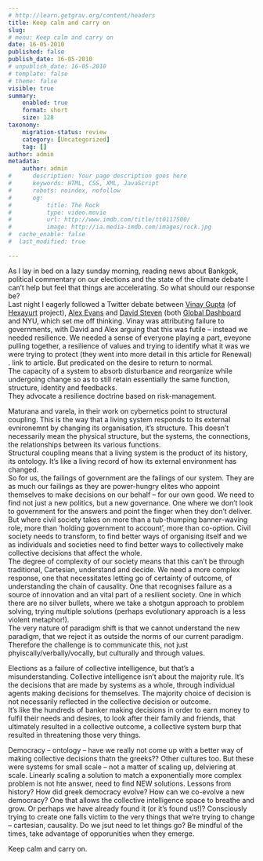 ```yaml
---
# http://learn.getgrav.org/content/headers
title: Keep calm and carry on
slug: 
# menu: Keep calm and carry on
date: 16-05-2010
published: false
publish_date: 16-05-2010
# unpublish_date: 16-05-2010
# template: false
# theme: false
visible: true
summary:
    enabled: true
    format: short
    size: 128
taxonomy:
    migration-status: review
    category: [Uncategorized]
    tag: []
author: admin
metadata:
    author: admin
#      description: Your page description goes here
#      keywords: HTML, CSS, XML, JavaScript
#      robots: noindex, nofollow
#      og:
#          title: The Rock
#          type: video.movie
#          url: http://www.imdb.com/title/tt0117500/
#          image: http://ia.media-imdb.com/images/rock.jpg
#  cache_enable: false
#  last_modified: true

---
```


As I lay in bed on a lazy sunday morning, reading news about Bankgok, political commentary on our elections and the state of the climate debate I can’t help but feel that things are accelerating. So what should our response be?  
 Last night I eagerly followed a Twitter debate between [Vinay Gupta](http://www.twitter.com/leashless) (of [Hexayurt](http://www.hexyurt.com) project), [Alex Evans](http://www.twitter.com/alexevans) and [David Steven](http://www.twitter.com/davidsteven) (both [Global Dashboard](http://www.globaldashboard.com) and NYU, which set me off thinking. Vinay was attributing failure to governments, with David and Alex arguing that this was futile – instead we needed resilience. We needed a sense of everyone playing a part, eveyone pulling together, a resilience of values and trying to identify what it was we were trying to protect (they went into more detail in this article for Renewal) . link to article. But predicated on the desire to return to normal.  
 The capacity of a system to absorb disturbance and reorganize while undergoing change so as to still retain essentially the same function, structure, identity and feedbacks.  
 They advocate a resilience doctrine based on risk-management.

Maturana and varela, in their work on cybernetics point to structural coupling. This is the way that a living system responds to its external evnironemnt by changing its organisation, it’s structure. This doesn’t necessarily mean the physical structure, but the systems, the connections, the relationships between its various functions.  
 Structural coupling means that a living system is the product of its history, its ontology. It’s like a living record of how its external environment has changed.  
 So for us, the failings of government are the failings of our system. They are as much our failings as they are power-hungry elites who appoint themselves to make decisions on our behalf – for our own good. We need to find not just a new politics, but a new governance. One where we don’t look to government for the answers and point the finger when they don’t deliver. But where civil society takes on more than a tub-thumping banner-waving role, more than ‘holding government to account’, more than co-option. Civil society needs to transform, to find better ways of organising itself and we as individuals and societies need to find better ways to collectively make collective decisions that affect the whole.  
 The degree of complexity of our society means that this can’t be through traditional, Cartesian, understand and decide. We need a more complex response, one that necessitates letting go of certainty of outcome, of understanding the chain of causality. One that recognises failure as a source of innovation and an vital part of a resilient society. One in which there are no silver bullets, where we take a shotgun approach to problem solving, trying multiple solutions (perhaps evolutionary approach is a less violent metaphor!).  
 The very nature of paradigm shift is that we cannot understand the new paradigm, that we reject it as outside the norms of our current paradigm. Therefore the challenge is to communicate this, not just phyiscally/verbally/vocally, but culturally and through values.

Elections as a failure of collective intelligence, but that’s a misunderstanding. Collective intelligence isn’t about the majority rule. It’s the decisions that are made by systems as a whole, through individual agents making decisions for themselves. The majority choice of decision is not necessarily reflected in the collective decision or outcome.  
 It’s like the hundreds of banker making decisions in order to earn money to fulfil their needs and desires, to look after their family and friends, that ultimately resulted in a collective outcome, a collective system burp that resulted in threatening those very things.

Democracy – ontology – have we really not come up with a better way of making collective decisions thatn the greeks?? Other cultures too. But these were systems for small scale – not a matter of scaling up, delviering at scale. Linearly scaling a solution to match a exponentially more complex problem is not hte answer, need to find NEW solutions. Lessons from history? How did greek democracy evolve? How can we co-evolve a new democracy? One that allows the collective intelligence space to breathe and grow. Or perhaps we have already found it (or it’s found us!)? Consciously trying to create one falls victim to the very things that we’re trying to change – cartesian, causality. Do we jsut need to let things go? Be mindful of the times, take advantage of opporunities when they emerge.

Keep calm and carry on.
